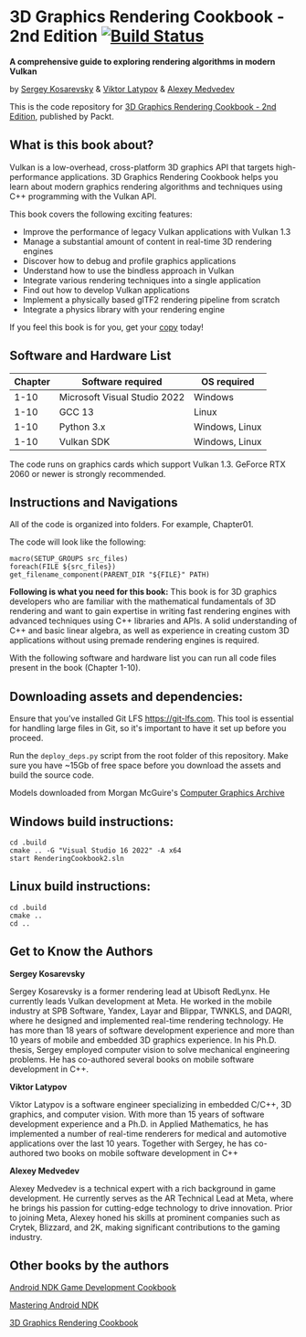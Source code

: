 # 3D Graphics Rendering Cookbook - 2nd Edition [![Build Status](https://github.com/PacktPublishing/3D-Graphics-Rendering-Cookbook-Second-Edition/actions/workflows/c-cpp.yml/badge.svg)](https://github.com/PacktPublishing/3D-Graphics-Rendering-Cookbook-Second-Edition/actions)

**A comprehensive guide to exploring rendering algorithms in modern Vulkan**

by <a href="https://github.com/corporateshark">Sergey Kosarevsky</a> & <a href="https://github.com/LLViktor">Viktor Latypov</a> & <a href="https://github.com/rudybear">Alexey Medvedev</a>

This is the code repository for [3D Graphics Rendering Cookbook - 2nd Edition](https://www.packtpub.com/game-development/3d-graphics-rendering-cookbook), published by Packt.



## What is this book about?
Vulkan is a low-overhead, cross-platform 3D graphics API that targets high-performance applications. 3D Graphics Rendering Cookbook helps you learn about modern graphics rendering algorithms and techniques using C++ programming with the Vulkan API.

This book covers the following exciting features:

* Improve the performance of legacy Vulkan applications with Vulkan 1.3
* Manage a substantial amount of content in real-time 3D rendering engines
* Discover how to debug and profile graphics applications
* Understand how to use the bindless approach in Vulkan
* Integrate various rendering techniques into a single application
* Find out how to develop Vulkan applications
* Implement a physically based glTF2 rendering pipeline from scratch
* Integrate a physics library with your rendering engine

If you feel this book is for you, get your [copy](https://www.amazon.com/Graphics-Rendering-Cookbook-comprehensive-algorithms/dp/1838986197) today!


Software and Hardware List
--------------------------

| Chapter | Software required | OS required |
| -------- | ------------------------------------ | ----------------------------------- |
| 1-10 | Microsoft Visual Studio 2022 | Windows |
| 1-10 | GCC 13 | Linux |
| 1-10 | Python 3.x | Windows, Linux |
| 1-10 | Vulkan SDK | Windows, Linux |

The code runs on graphics cards which support Vulkan 1.3. GeForce RTX 2060 or newer is strongly recommended.

## Instructions and Navigations

All of the code is organized into folders. For example, Chapter01.

The code will look like the following:
```
macro(SETUP_GROUPS src_files)
foreach(FILE ${src_files})
get_filename_component(PARENT_DIR "${FILE}" PATH)
```

**Following is what you need for this book:**
This book is for 3D graphics developers who are familiar with the mathematical fundamentals of 3D rendering and want to gain expertise in writing fast rendering engines with advanced techniques using C++ libraries and APIs. A solid understanding of C++ and basic linear algebra, as well as experience in creating custom 3D applications without using premade rendering engines is required.

With the following software and hardware list you can run all code files present in the book (Chapter 1-10).


Downloading assets and dependencies:
------------------------------------

Ensure that you’ve installed Git LFS https://git-lfs.com. This tool is essential for handling large files in Git, so it's important to have it set up before you proceed.

Run the `deploy_deps.py` script from the root folder of this repository. Make sure you have ~15Gb of free space before you download the assets and build the source code.

Models downloaded from Morgan McGuire's [Computer Graphics Archive](https://casual-effects.com/data)

Windows build instructions:
---------------------------

```
cd .build 
cmake .. -G "Visual Studio 16 2022" -A x64
start RenderingCookbook2.sln
```

Linux build instructions:
-------------------------

```
cd .build 
cmake ..
cd ..
```

## Get to Know the Authors

**Sergey Kosarevsky**

Sergey Kosarevsky is a former rendering lead at Ubisoft RedLynx. He currently leads Vulkan development at Meta.
He worked in the mobile industry at SPB Software, Yandex, Layar and Blippar, TWNKLS, and DAQRI,
where he designed and implemented real-time rendering technology.
He has more than 18 years of software development experience and more than 10 years of mobile
and embedded 3D graphics experience. In his Ph.D. thesis, Sergey employed computer vision to
solve mechanical engineering problems. He has co-authored several books on mobile software development in C++.

**Viktor Latypov**

Viktor Latypov is a software engineer specializing in embedded C/C++, 3D graphics, and computer vision. With more than 15 years of software development experience and a Ph.D. in Applied Mathematics, he has implemented a number of real-time renderers for medical and automotive applications over the last 10 years.
Together with Sergey, he has co-authored two books on mobile software development in C++

**Alexey Medvedev**

Alexey Medvedev is a technical expert with a rich background in game development. He currently serves as the AR Technical Lead at Meta, where he brings his passion for cutting-edge technology to drive innovation. Prior to joining Meta, Alexey honed his skills at prominent companies such as Crytek, Blizzard, and 2K, making significant contributions to the gaming industry.


## Other books by the authors

[Android NDK Game Development Cookbook](https://www.packtpub.com/product/android-ndk-game-development-cookbook/9781782167785?utm_source=github&utm_medium=repository&utm_campaign=9781782167785)

[Mastering Android NDK](https://www.amazon.com/Mastering-Android-NDK-Sergey-Kosarevsky-ebook/dp/B0151N0GAO)

[3D Graphics Rendering Cookbook](https://www.amazon.com/Graphics-Rendering-Cookbook-comprehensive-algorithms/dp/1838986197)
